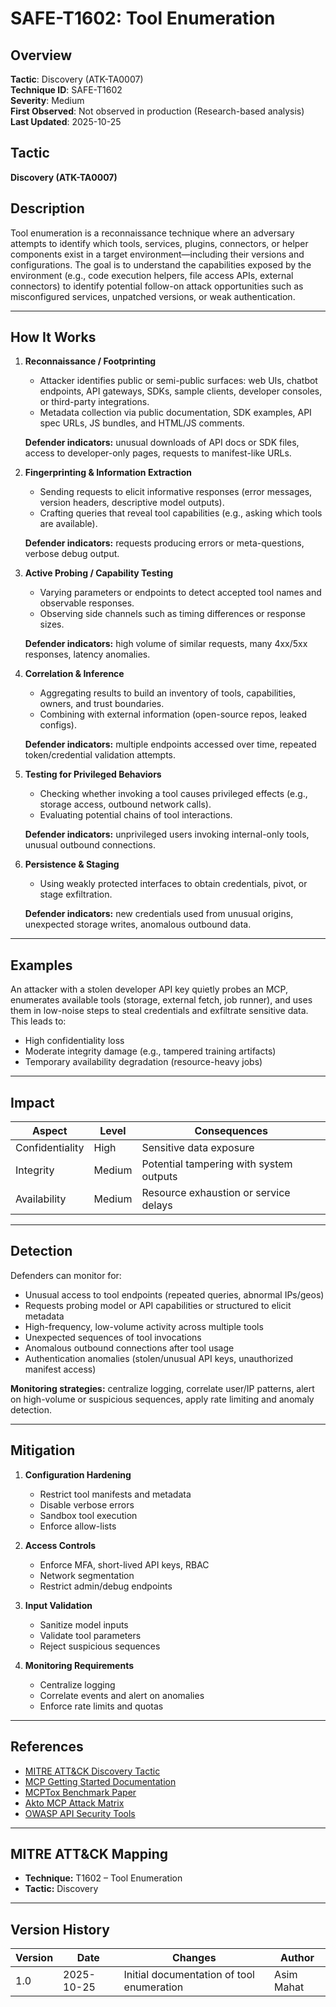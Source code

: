 # SAFE-T1602: Tool Enumeration

## Overview
**Tactic**: Discovery (ATK-TA0007)  
**Technique ID**: SAFE-T1602  
**Severity**: Medium  
**First Observed**: Not observed in production (Research-based analysis)  
**Last Updated**: 2025-10-25

## Tactic
**Discovery (ATK-TA0007)**

## Description
Tool enumeration is a reconnaissance technique where an adversary attempts to identify which tools, services, plugins, connectors, or helper components exist in a target environment—including their versions and configurations. The goal is to understand the capabilities exposed by the environment (e.g., code execution helpers, file access APIs, external connectors) to identify potential follow-on attack opportunities such as misconfigured services, unpatched versions, or weak authentication.  

---

## How It Works

1. **Reconnaissance / Footprinting**  
   - Attacker identifies public or semi-public surfaces: web UIs, chatbot endpoints, API gateways, SDKs, sample clients, developer consoles, or third-party integrations.  
   - Metadata collection via public documentation, SDK examples, API spec URLs, JS bundles, and HTML/JS comments.  

   **Defender indicators:** unusual downloads of API docs or SDK files, access to developer-only pages, requests to manifest-like URLs.  

2. **Fingerprinting & Information Extraction**  
   - Sending requests to elicit informative responses (error messages, version headers, descriptive model outputs).  
   - Crafting queries that reveal tool capabilities (e.g., asking which tools are available).  

   **Defender indicators:** requests producing errors or meta-questions, verbose debug output.  

3. **Active Probing / Capability Testing**  
   - Varying parameters or endpoints to detect accepted tool names and observable responses.  
   - Observing side channels such as timing differences or response sizes.  

   **Defender indicators:** high volume of similar requests, many 4xx/5xx responses, latency anomalies.  

4. **Correlation & Inference**  
   - Aggregating results to build an inventory of tools, capabilities, owners, and trust boundaries.  
   - Combining with external information (open-source repos, leaked configs).  

   **Defender indicators:** multiple endpoints accessed over time, repeated token/credential validation attempts.  

5. **Testing for Privileged Behaviors**  
   - Checking whether invoking a tool causes privileged effects (e.g., storage access, outbound network calls).  
   - Evaluating potential chains of tool interactions.  

   **Defender indicators:** unprivileged users invoking internal-only tools, unusual outbound connections.  

6. **Persistence & Staging**  
   - Using weakly protected interfaces to obtain credentials, pivot, or stage exfiltration.  

   **Defender indicators:** new credentials used from unusual origins, unexpected storage writes, anomalous outbound data.  

---

## Examples
An attacker with a stolen developer API key quietly probes an MCP, enumerates available tools (storage, external fetch, job runner), and uses them in low-noise steps to steal credentials and exfiltrate sensitive data. This leads to:

- High confidentiality loss  
- Moderate integrity damage (e.g., tampered training artifacts)  
- Temporary availability degradation (resource-heavy jobs)  

---

## Impact

| Aspect          | Level  | Consequences |
|-----------------|--------|--------------|
| Confidentiality | High   | Sensitive data exposure |
| Integrity       | Medium | Potential tampering with system outputs |
| Availability    | Medium | Resource exhaustion or service delays |

---

## Detection
Defenders can monitor for:

- Unusual access to tool endpoints (repeated queries, abnormal IPs/geos)  
- Requests probing model or API capabilities or structured to elicit metadata  
- High-frequency, low-volume activity across multiple tools  
- Unexpected sequences of tool invocations  
- Anomalous outbound connections after tool usage  
- Authentication anomalies (stolen/unusual API keys, unauthorized manifest access)  

**Monitoring strategies:** centralize logging, correlate user/IP patterns, alert on high-volume or suspicious sequences, apply rate limiting and anomaly detection.  

---

## Mitigation

1. **Configuration Hardening**  
   - Restrict tool manifests and metadata  
   - Disable verbose errors  
   - Sandbox tool execution  
   - Enforce allow-lists  

2. **Access Controls**  
   - Enforce MFA, short-lived API keys, RBAC  
   - Network segmentation  
   - Restrict admin/debug endpoints  

3. **Input Validation**  
   - Sanitize model inputs  
   - Validate tool parameters  
   - Reject suspicious sequences  

4. **Monitoring Requirements**  
   - Centralize logging  
   - Correlate events and alert on anomalies  
   - Enforce rate limits and quotas  

---

## References

- [MITRE ATT&CK Discovery Tactic](https://attack.mitre.org/tactics/TA0007/)  
- [MCP Getting Started Documentation](https://modelcontextprotocol.io/docs/getting-started/intro)  
- [MCPTox Benchmark Paper](https://arxiv.org/html/2508.14925v1?utm_source=chatgpt.com)  
- [Akto MCP Attack Matrix](https://www.akto.io/mcp-attack-matrix/server-enumeration-and-replay?utm_source=chatgpt.com)  
- [OWASP API Security Tools](https://owasp.org/www-community/api_security_tools?utm_source=chatgpt.com)  

---

## MITRE ATT&CK Mapping
- **Technique:** T1602 – Tool Enumeration  
- **Tactic:** Discovery  

---

## Version History

| Version | Date       | Changes                                    | Author       |
|---------|------------|-------------------------------------------|-------------|
| 1.0     | 2025-10-25 | Initial documentation of tool enumeration | Asim Mahat  |
